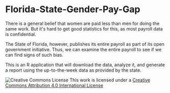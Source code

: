 Florida-State-Gender-Pay-Gap
============================

There is a general belief that women are paid less than men for doing the same work.  But it's hard to get
good statistics for this, as most payroll data is confidential.

The State of Florida, however, publishes its entire payroll as part of its open government initiative.  Thus,
we can examine the entire payroll to see if we can find signs of such bias.

This is an R application that will download the data, analyze it, and generate a report using the up-to-the-week
data as provided by the state.  

![Creative Commons License](https://i.creativecommons.org/l/by/4.0/88x31.png)
This work is licensed under a [Creative Commons Attribution 4.0 International License](http://creativecommons.org/licenses/by/4.0/)
